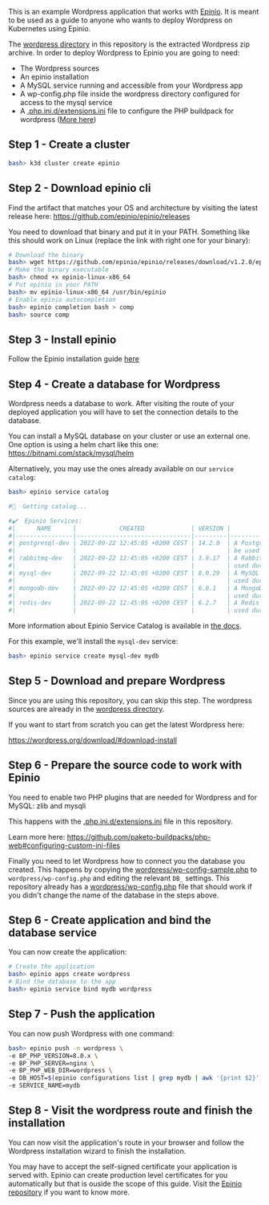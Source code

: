 This is an example Wordpress application that works with [Epinio](https://github.com/epinio/epinio).
It is meant to be used as a guide to anyone who wants to deploy Wordpress on Kubernetes using Epinio.

The [wordpress directory](wordpress/) in this repository is the extracted Wordpress zip archive.
In order to deploy Wordpress to Epinio you are going to need:

- The Wordpress sources
- An epinio installation
- A MySQL service running and accessible from your Wordpress app
- A wp-config.php file inside the wordpress directory configured for access to the mysql service
- A [.php.ini.d/extensions.ini](.php.ini.d/extensions.ini)
  file to configure the PHP buildpack for wordpress ([More here](https://github.com/paketo-buildpacks/php-web#configuring-custom-ini-files))

## Step 1 - Create a cluster

```bash
bash> k3d cluster create epinio
```

## Step 2 - Download epinio cli

Find the artifact that matches your OS and architecture by visiting the latest
release here: https://github.com/epinio/epinio/releases

You need to download that binary and put it in your PATH. Something like this
should work on Linux (replace the link with right one for your binary):

```bash
# Download the binary
bash> wget https://github.com/epinio/epinio/releases/download/v1.2.0/epinio-linux-x86_64
# Make the binary executable
bash> chmod +x epinio-linux-x86_64
# Put epinio in your PATH
bash> mv epinio-linux-x86_64 /usr/bin/epinio
# Enable epinio autocompletion
bash> epinio completion bash > comp
bash> source comp
```

## Step 3 - Install epinio

Follow the Epinio installation guide [here](https://docs.epinio.io/installation)

## Step 4 - Create a database for Wordpress

Wordpress needs a database to work. After visiting the route of your deployed application you will have to set the connection details to the database.

You can install a MySQL database on your cluster or use an external one. One option is using a helm chart like this one: https://bitnami.com/stack/mysql/helm

Alternatively, you may use the ones already available on our `service catalog`:

```bash
bash> epinio service catalog

#🚢  Getting catalog...

#✔️  Epinio Services:
#|      NAME      |            CREATED             | VERSION |          DESCRIPTION           |
#|----------------|--------------------------------|---------|--------------------------------|
#| postgresql-dev | 2022-09-22 12:45:05 +0200 CEST | 14.2.0  | A PostgreSQL service that can  |
#|                |                                |         | be used during development     |
#| rabbitmq-dev   | 2022-09-22 12:45:05 +0200 CEST | 3.9.17  | A RabbitMQ service that can be |
#|                |                                |         | used during development        |
#| mysql-dev      | 2022-09-22 12:45:05 +0200 CEST | 8.0.29  | A MySQL service that can be    |
#|                |                                |         | used during development        |
#| mongodb-dev    | 2022-09-22 12:45:05 +0200 CEST | 6.0.1   | A MongoDB service that can be  |
#|                |                                |         | used during development        |
#| redis-dev      | 2022-09-22 12:45:05 +0200 CEST | 6.2.7   | A Redis service that can be    |
#|                |                                |         | used during development        |
```
More information about Epinio Service Catalog is available in [the docs](https://docs.epinio.io/references/customization/catalog).

For this example, we'll install the `mysql-dev` service:
```bash
bash> epinio service create mysql-dev mydb 
```
## Step 5 - Download and prepare Wordpress

Since you are using this repository, you can skip this step. The wordpress
sources are already in the [wordpress directory](wordpress).

If you want to start from scratch you can get the latest Wordpress here:

https://wordpress.org/download/#download-install

## Step 6 - Prepare the source code to work with Epinio

You need to enable two PHP plugins that are needed for
Wordpress and for MySQL:  zlib and mysqli

This happens with the [.php.ini.d/extensions.ini](.php.ini.d/extensions.ini) file
in this repository.

Learn more here: https://github.com/paketo-buildpacks/php-web#configuring-custom-ini-files

Finally you need to let Wordpress how to connect you the database you created.
This happens by copying the [wordpress/wp-config-sample.php](wordpress/wp-config-sample.php)
to `wordpress/wp-config.php` and editing the relevant `DB_` settings.
This repository already has a [wordpress/wp-config.php](wordpress/wp-config.php) file
that should work if you didn't change the name of the database in the steps above.

## Step 6 - Create application and bind the database service

You can now create the application:
```bash
# Create the application
bash> epinio apps create wordpress
# Bind the database to the app
bash> epinio service bind mydb wordpress
```

## Step 7 - Push the application

You can now push Wordpress with one command:

```bash
bash> epinio push -n wordpress \
-e BP_PHP_VERSION=8.0.x \
-e BP_PHP_SERVER=nginx \
-e BP_PHP_WEB_DIR=wordpress \
-e DB_HOST=$(epinio configurations list | grep mydb | awk '{print $2}') \
-e SERVICE_NAME=mydb  
```

## Step 8 - Visit the wordpress route and finish the installation

You can now visit the application's route in your browser and follow the Wordpress
installation wizard to finish the installation.

You may have to accept the self-signed certificate your application is served with.
Epinio can create production level certificates for you automatically but that is
ouside the scope of this guide. Visit the [Epinio repository](https://github.com/epinio/epinio)
if you want to know more.
